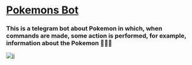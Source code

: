 # <ins>Pokemons Bot</ins>
### This is a telegram bot about Pokemon in which, when commands are made, some action is performed, for example, information about the Pokemon  🎀🎀🎀
![jj](https://i.pinimg.com/736x/2f/fa/c8/2ffac86bab597b61614b3b2766baa5ee.jpg)

